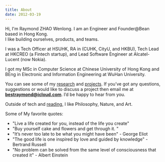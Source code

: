 ```yaml
---
title: About
date: 2012-03-19
---
```


Hi, I'm Raymond ZHAO Wenlong. I am an Engineer and Founder@Bean based in Hong Kong.  
I like building ourselves, products, and teams.

I was a Tech Officer at HSUHK, RA in (CUHK, CityU, and HKBU), Tech Lead at HKCREO (a Fintech startup), and Lead Software Engineer at Alcatel-Lucent (now Nokia).

I got my MSc in Computer Science at Chinese University of Hong Kong and BEng in Electronic and Information Engineering at WuHan University.

You can see some of my [research](https://raymondworkshop.github.io/slides.html) and [projects](https://github.com/raymondworkshop). If you’ve got any questions, suggestions or would like to discuss a project then email me at **bestraymond@icloud.com**. I’d be happy to hear from you.

Outside of tech and [reading](https://raymondworkshop.github.io/bookshelf.html), I like Philosophy, Nature, and Art.

Some of My favorite quotes:

-   "Live a life created for you, instead of the life you create"
-   "Buy yourself cake and flowers and get through it. "
-   "It’s never too late to be what you might have been" - George Eliot
-   "The good life is one inspired by love and guided by knowledge" - Bertrand Russell
-   "No problem can be solved from the same level of consciousness that created it" - Albert Einstein
